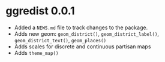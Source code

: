 # ggredist 0.0.1

* Added a `NEWS.md` file to track changes to the package.
* Adds new geom: `geom_district()`, `geom_district_label()`, `geom_district_text()`, `geom_places()`
* Adds scales for discrete and continuous partisan maps
* Adds `theme_map()`
